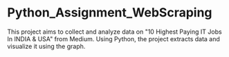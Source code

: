 # Python_Assignment_WebScraping
This project aims to collect and analyze data on "10 Highest Paying IT Jobs In INDIA & USA" from Medium. 
Using Python, the project extracts data and visualize it using the graph.
